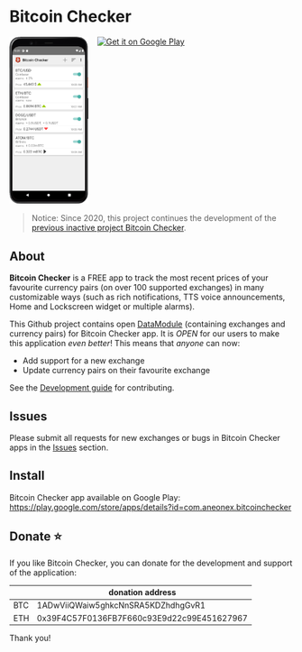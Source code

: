 # Bitcoin Checker

<p float="left" align="top">
<img src="docs/app_screenshot.png" width="140" alt="The app screenshot">
&nbsp;&nbsp;
  <a href='https://play.google.com/store/apps/details?id=com.aneonex.bitcoinchecker'><img alt='Get it on Google Play' src='https://play.google.com/intl/en_us/badges/static/images/badges/en_badge_web_generic.png' width="200" align="top"/></a>
</p>

> Notice: Since 2020, this project continues the development of the [previous inactive project Bitcoin Checker](https://github.com/mobnetic/BitcoinChecker).

## About
__Bitcoin Checker__ is a FREE app to track the most recent prices of your favourite currency pairs (on over 100 supported exchanges) in many customizable ways (such as rich notifications, TTS voice announcements, Home and Lockscreen widget or multiple alarms).

This Github project contains open [DataModule](dataModule) (containing exchanges and currency pairs) for Bitcoin Checker app. It is  _OPEN_ for our users to make this application _even better_! This means that _anyone_ can now:
* Add support for a new exchange
* Update currency pairs on their favourite exchange

See the [Development guide](docs/development.md) for contributing.

## Issues
Please submit all requests for new exchanges or bugs in Bitcoin Checker apps in the [Issues](../../issues/) section.

## Install
Bitcoin Checker app available on Google Play: https://play.google.com/store/apps/details?id=com.aneonex.bitcoinchecker

## Donate ⭐
If you like Bitcoin Checker, you can donate for the development and support of the application:

|  | donation address |
| --- | --- |
| BTC | 1ADwViiQWaiw5ghkcNnSRA5KDZhdhgGvR1 |
| ETH | 0x39F4C57F0136FB7F660c93E9d22c99E451627967 |

Thank you!
